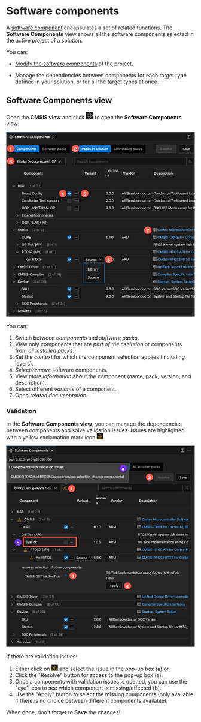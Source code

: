 # Software components

A [software component](https://open-cmsis-pack.github.io/cmsis-toolbox/CreateApplications/#software-components)
encapsulates a set of related functions. The **Software Components** view shows all the software components selected in
the active project of a solution.

You can:

- [Modify the software components](#modify-the-software-components-in-your-project) of the project.

- Manage the dependencies between components for each target type defined in your solution, or for all the target types at
  once.

## Software Components view

Open the **CMSIS view** and click ![Manage software components](./images/software-components-icon.png) to open the
**Software Components** view:

![The 'Software Components' ](./images/software-components-view.png)

You can:

1. Switch between *components* and *software packs*.
2. View only components that are *part of the csolution* or components from *all installed packs*.
3. Set the *context* for which the component selection applies (including layers).
4. *Select/remove* software components.
5. View *more information* about the component (name, pack, version, and description).
6. Select different *variants* of a component.
7. Open *related documentation*.

<!--
Layer icons ![Layer icon](./images/layer-icon.png) indicate which components are used in layers. In the current version,
layers are read-only, so you cannot select or clear them. Click the layer icon of a component to open the `*.clayer.yml`
file or associated files.

## Modify the software components in your project

You can add components from all the packs available, not just the packs that are already selected for a project.

### Modify the context displayed

- In the **Project** drop-down list, select the project for which you want to modify software components.

- In the **Target** drop-down list, select a specific target type. If you want to modify all the target types at once,
  select **All Targets**. Note that you might have only one target.

- In the **Software packs** drop-down list, you can filter on the components available from the packs listed in your
  solution with the **Solution: &lt;Solution-name&gt;** option. You can display the components from all installed packs with
  the **All installed packs** option.

### Select components

Check that the **All** toggle button is selected to display all the components available. Switch to **Selected** to display
only the components that are already selected.

Use the checkboxes to select or clear components as required. For some components, you can also select a vendor, variant,
or version. The `cproject.yml` file is automatically updated.
-->

### Validation

In the **Software Components view**, you can manage the dependencies between components and solve validation issues.
Issues are highlighted with a yellow exclamation mark icon ![Issue icon](./images/issue-icon.png).

![Validation errors](./images/validation-error.png)

If there are validation issues:

1. Either click on ![Issue icon](./images/issue-icon.png) and select the issue in the pop-up box (a) or
2. Click the "Resolve" button for access to the pop-up box (a).
3. Once a components with validation issues is opened, you can use the "eye" icon to see which component is
   missing/affected (b).
4. Use the "Apply" button to select the missing components (only available if there is no choice between different
   components available).

When done, don't forget to **Save** the changes!
